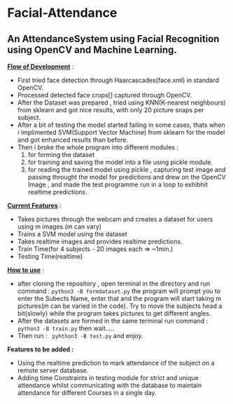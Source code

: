 <h1>Facial-Attendance</h1>
<h2>An AttendanceSystem using Facial Recognition using OpenCV and Machine Learning.</h2>

<b><u>Flow of Development</u></b> :
* First tried face detection through Haarcascades(face.xml) in standard OpenCV.
* Processed detected face crops[] captured through OpenCV.
* After the Dataset was prepared , tried using KNN(K-nearest neighbours) from sklearn and got nice results, with only 20         picture snaps per subject.
* After a bit of testing the model started failing in some cases, thats when i implimented SVM(Support Vector Machine) from        sklearn for the model and got enhanced results than before.
* Then i broke the whole program into different modules : 
     1. for forming the dataset
     2. for training and saving the model into a file using pickle module.
     3. for reading the trained model using pickle , capturing test image and passing throught the model for predictions and            drew on the OpenCV Image , and made the test programme run in a loop to exhibhit realtime predictions.

<b><u>Current Features</u></b> :
* Takes pictures through the webcam and creates a dataset for users using m images.(m can vary)
* Trains a SVM model using the dataset
* Takes realtime images and provides realtime predictions.
* Train Time(for 4 subjects - 20 images each => ~1min.)
* Testing Time(realtime)


<b><u>How to use</u></b> :
* after cloning the repository , open terminal in the directory and run command : `python3 -B formdataset.py`
the program will prompt you to enter the Subects Name, enter that and the program will start taking m pictures(m can be varied in the code). Try to move the subjects head a bit(slowly) while the program takes pictures to get different angles.
* After the datasets are formed in the same terminal run command : `python3 -B train.py` then wait.....
* Then run : ` pyhthon3 -B test.py` and enjoy.

<b>Features to be added : </b>
* Using the realtime prediction to mark attendance of the subject on a remote server database.
* Adding time Constraints in testing module for strict and unique attendance whilst communicating with the database to maintain attendance for different Courses in a single day.
